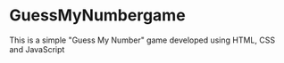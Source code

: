 # GuessMyNumbergame
This is a simple "Guess My Number" game developed using  HTML, CSS and JavaScript 
